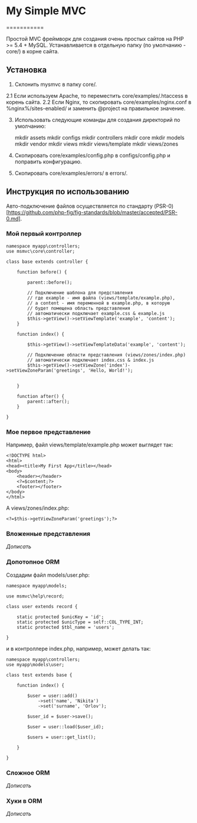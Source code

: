 # My Simple MVC
===========

Простой MVC фреймворк для создания очень простых сайтов на PHP >= 5.4 + MySQL.
Устанавливается в отдельную папку (по умолчанию - core/) в корне сайта.

## Установка

1. Склонить mysmvc в папку core/.

2.1 Если используем Apache, то переместить core/examples/.htaccess в корень сайта.
2.2 Если Nginx, то скопировать core/examples/nginx.conf в %nginx%/sites-enabled/ и заменить @project на правильное значение.

3. Использовать следующие команды для создания директорий по умолчанию:

    mkdir assets
    mkdir configs
    mkdir controllers
    mkdir core
    mkdir models
    mkdir vendor
    mkdir views
    mkdir views/template
    mkdir views/zones

4. Скопировать core/examples/config.php в configs/config.php и поправить конфигурацию.
5. Скопировать core/examples/errors/ в errors/.

## Инструкция по использованию

Авто-подключение файлов осуществляется по стандарту (PSR-0)[https://github.com/php-fig/fig-standards/blob/master/accepted/PSR-0.md].

### Мой первый контроллер

    namespace myapp\controllers;
    use msmvc\core\controller;

    class base extends controller {

        function before() {

            parent::before();

            // Подключение шаблона для представления
            // где example - имя файла (views/template/example.php),
            // а content - имя переменной в example.php, в которую
            // будет помещена область представления
            // автоматически подключает example.css & example.js
            $this->getView()->setViewTemplate('example', 'content');
        }

        function index() {

            $this->getView()->setViewTemplateData('example', 'content');

            // Подключение области представления (views/zones/index.php)
            // автоматически подключает index.css & index.js
            $this->getView()->setViewZone('index')->setViewZoneParam('greetings', 'Hello, World!');


        }

        function after() {
            parent::after();
        }

    }

### Мое первое представление

Например, файл views/template/example.php может выглядет так:

    <!DOCTYPE html>
    <html>
    <head><title>My First App</title></head>
    <body>
        <header></header>
        <?=$content;?>
        <footer></footer>
    </body>
    </html>

А views/zones/index.php:

    <?=$this->getViewZoneParam('greetings');?>

### Вложенные представления

_Дописать_

### Допотопное ORM

Создадим файл models/user.php:

    namespace myapp\models;

    use msmvc\help\record;

    class user extends record {

        static protected $unicKey = 'id';
        static protected $unicType = self::COL_TYPE_INT;
        static protected $tbl_name = 'users';

    }

и в контроллере index.php, например, может делать так:

    namespace myapp\controllers;
    use myapp\models\user;

    class test extends base {

        function index() {

            $user = user::add()
                ->set('name', 'Nikita')
                ->set('surname', 'Orlov');

            $user_id = $user->save();

            $user = user::load($user_id);

            $users = user::get_list();

        }

    }

### Сложное ORM

_Дописать_

### Хуки в ORM

_Дописать_
